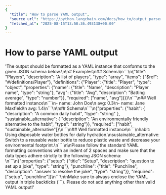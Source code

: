```yaml
---
{
  "title": "How to parse YAML output",
  "source_url": "https://python.langchain.com/docs/how_to/output_parser_yaml/",
  "fetched_at": "2025-08-15T13:50:36.493138+00:00"
}
---
```


# How to parse YAML output

'The output should be formatted as a YAML instance that conforms to the given JSON schema below.\n\n# Examples\n## Schema\n\`\`\`\n{"title": "Players", "description": "A list of players", "type": "array", "items": {"$ref": "#/definitions/Player"}, "definitions": {"Player": {"title": "Player", "type": "object", "properties": {"name": {"title": "Name", "description": "Player name", "type": "string"}, "avg": {"title": "Avg", "description": "Batting average", "type": "number"}}, "required": ["name", "avg"]}}}\n\`\`\`\n## Well formatted instance\n\`\`\`\n- name: John Doe\n  avg: 0.3\n- name: Jane Maxfield\n  avg: 1.4\n\`\`\`\n\n## Schema\n\`\`\`\n{"properties": {"habit": { "description": "A common daily habit", "type": "string" }, "sustainable_alternative": { "description": "An environmentally friendly alternative to the habit", "type": "string"}}, "required": ["habit", "sustainable_alternative"]}\n\`\`\`\n## Well formatted instance\n\`\`\`\nhabit: Using disposable water bottles for daily hydration.\nsustainable_alternative: Switch to a reusable water bottle to reduce plastic waste and decrease your environmental footprint.\n\`\`\` \n\nPlease follow the standard YAML formatting conventions with an indent of 2 spaces and make sure that the data types adhere strictly to the following JSON schema: \n\`\`\`\n{"properties": {"setup": {"title": "Setup", "description": "question to set up a joke", "type": "string"}, "punchline": {"title": "Punchline", "description": "answer to resolve the joke", "type": "string"}}, "required": ["setup", "punchline"]}\n\`\`\`\n\nMake sure to always enclose the YAML output in triple backticks (\`\`\`). Please do not add anything other than valid YAML output!'
